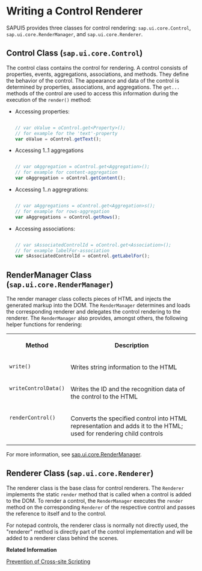 <!-- loio91f393916f4d1014b6dd926db0e91070 -->

# Writing a Control Renderer

SAPUI5 provides three classes for control rendering: `sap.ui.core.Control`, `sap.ui.core.RenderManager`, and `sap.ui.core.Renderer`.



<a name="loio91f393916f4d1014b6dd926db0e91070__section_B946B1C4760F4A619D34055C49017F77"/>

## Control Class \(`sap.ui.core.Control`\)

The control class contains the control for rendering. A control consists of properties, events, aggregations, associations, and methods. They define the behavior of the control. The appearance and data of the control is determined by properties, associations, and aggregations. The `get...` methods of the control are used to access this information during the execution of the `render()` method:

-   Accessing properties:

    ```js
    
    // var oValue = oControl.get<Property>();
    // for example for the 'text'-property
    var oValue = oControl.getText();
    ```

-   Accessing 1..1 aggregations

    ```js
    
    // var oAggregation = oControl.get<Aggregation>();
    // for example for content-aggregation
    var oAggregation = oControl.getContent();
    ```

-   Accessing 1..n aggregrations:

    ```js
    
    // var aAggregations = oControl.get<Aggregation>s();
    // for example for rows-aggregation
    var aAggregations = oControl.getRows();
    ```

-   Accessing associations:

    ```js
    
    // var sAssociatedControlId = oControl.get<Association>();
    // for example labelFor-association
    var sAssociatedControlId = oControl.getLabelFor();
    ```




<a name="loio91f393916f4d1014b6dd926db0e91070__section_EE2A2957C19D4C6DA8E0AE811D87623A"/>

## RenderManager Class \(`sap.ui.core.RenderManager`\)

The render manager class collects pieces of HTML and injects the generated markup into the DOM. The `RenderManager` determines and loads the corresponding renderer and delegates the control rendering to the renderer. The `RenderManager` also provides, amongst others, the following helper functions for rendering:


<table>
<tr>
<th valign="top">

Method

</th>
<th valign="top">

Description

</th>
</tr>
<tr>
<td valign="top">

`write()`

</td>
<td valign="top">

Writes string information to the HTML

</td>
</tr>
<tr>
<td valign="top">

`writeControlData()` 

</td>
<td valign="top">

Writes the ID and the recognition data of the control to the HTML

</td>
</tr>
<tr>
<td valign="top">

`renderControl()` 

</td>
<td valign="top">

Converts the specified control into HTML representation and adds it to the HTML; used for rendering child controls

</td>
</tr>
</table>

For more information, see [sap.ui.core.RenderManager](https://ui5.sap.com/#/api/sap.ui.core.RenderManager).



<a name="loio91f393916f4d1014b6dd926db0e91070__section_A9C3AEFF8AC94677BAE58BFF59FAE84A"/>

## Renderer Class \(`sap.ui.core.Renderer`\)

The renderer class is the base class for control renderers. The `Renderer` implements the static `render` method that is called when a control is added to the DOM. To render a control, the `RenderManager` executes the `render` method on the corresponding `Renderer` of the respective control and passes the reference to itself and to the control.

For notepad controls, the renderer class is normally not directly used, the "renderer" method is directly part of the control implementation and will be added to a renderer class behind the scenes.

**Related Information**  


[Prevention of Cross-site Scripting](prevention-of-cross-site-scripting-4de64e2.md "Cross-site scripting (XSS) can be prevented by ensuring that it is not possible to inject script code into an application page that runs in a browser.")

